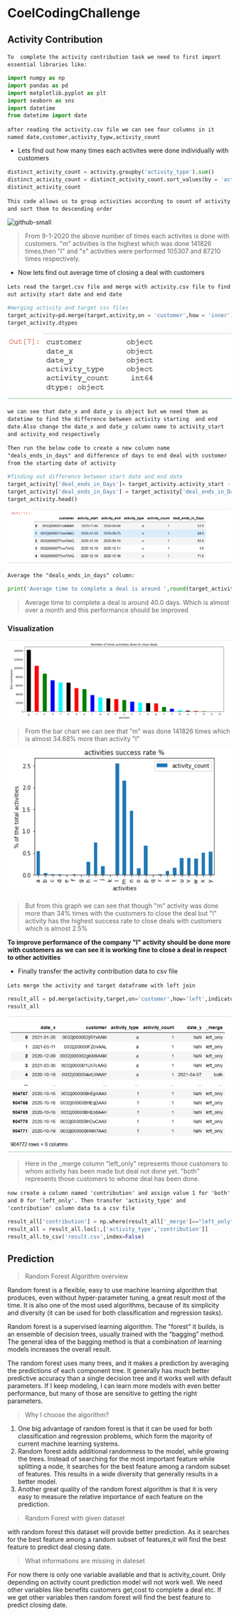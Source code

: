 # CoelCodingChallenge
## Activity Contribution
`To  complete the activity contribution task we need to first import essential libraries like:`
```python
import numpy as np
import pandas as pd 
import matplotlib.pyplot as plt
import seaborn as sns
import datetime
from datetime import date
```

`after reading the activity.csv file we can see four columns in it named date,customer,activity_typw,activity_count`

* Lets find out how many times each activites were done individually with customers

```python
distinct_activity_count = activity.groupby('activity_type').sum()
distinct_activity_count = distinct_activity_count.sort_values(by = 'activity_count',ascending = False)
distinct_activity_count
````

`This code allows us to group activities according to count of activity and sort them to descending order `

![github-small](https://github.com/sadnanMohosin/CoelCodingChallenge/blob/main/images/1.PNG)
>From 9-1-2020 the above number of times each activites is done with customers. "m" activities is the highest which was done 141826 times,then "l" and "x" activities were performed 105307 and 87210 times respectively.

* Now lets find out average time of closing a deal with customers

`Lets read the target.csv file and merge with activity.csv file to find out activity start date and end date`
```python
#merging activity and target csv files
target_activity=pd.merge(target,activity,on = 'customer',how = 'inner')
target_activity.dtypes
```
![2](https://github.com/sadnanMohosin/CoelCodingChallenge/blob/main/images/2.PNG)


`we can see that date_x and date_y is object but we need them as datetime to find the difference between activity starting  and end date.Also change the date_x and date_y column name to activity_start and activity_end respectively`

`Then run the below code to create a new column name "deals_ends_in_days" and difference of days to end deal with customer from the starting date of activity`

```python
#finding out difference between start date and end date
target_activity['deal_ends_in_Days']= target_activity.activity_start - target_activity.activity_end
target_activity['deal_ends_in_Days'] = target_activity['deal_ends_in_Days']/ np.timedelta64(1,'D')
target_activity.head()
```

![3](https://github.com/sadnanMohosin/CoelCodingChallenge/blob/main/images/3.PNG)


`Average the "deals_ends_in_days" column: `

```python
print('Average time to complete a deal is around ',round(target_activity.deal_ends_in_Days.mean(),0),'days')
```

> Average time to complete a deal is around  40.0 days. Which is almost over a month and this performance should be improved

### Visualization
![4](https://github.com/sadnanMohosin/CoelCodingChallenge/blob/main/images/4.PNG)


> From the bar chart we can see that "m" was done 141826 times which is almost 34.68% more than activity "l"

![5](https://github.com/sadnanMohosin/CoelCodingChallenge/blob/main/images/5.PNG)


> But from this graph we can see that though "m" activity was done more than 34% times with the customers to close the deal but "l" activity has the highest success rate to close deals with customers which is almost 2.5%

**To improve performance of the company "l" activity should be done more with customers as we can see it is working fine to close a deal in respect to other activities**

* Finally transfer the activity contribution data to csv file

`Lets merge the activity and target dataframe with left join`

```python
result_all = pd.merge(activity,target,on='customer',how='left',indicator=True)
result_all
```

![6](https://github.com/sadnanMohosin/CoelCodingChallenge/blob/main/images/6.PNG)

> Here in the _merge column "left_only" represents those customers to whom activity has been made but deal not done yet. "both" represents those customers to whome deal has been done.

`now create a column named 'contribution' and assign value 1 for 'both' and 0 for 'left_only'. Then transfer 'activity_type' and 'contribution' column data ta a csv file`

```python
result_all['contribution'] = np.where(result_all['_merge']=="left_only",0,1)
result_all = result_all.loc[:,['activity_type','contribution']]
result_all.to_csv('result.csv',index=False)
```

## Prediction

> Random Forest Algorithm overview

Random forest is a flexible, easy to use machine learning algorithm that produces, even without hyper-parameter tuning, a great result most of the time. It is also one of the most used algorithms, because of its simplicity and diversity (it can be used for both classification and regression tasks).

Random forest is a supervised learning algorithm. The "forest" it builds, is an ensemble of decision trees, usually trained with the “bagging” method. The general idea of the bagging method is that a combination of learning models increases the overall result.

The random forest uses many trees, and it makes a prediction by averaging the predictions of each component tree. It generally has much better predictive accuracy than a single decision tree and it works well with default parameters. If I keep modeling, I can learn more models with even better performance, but many of those are sensitive to getting the right parameters.

> Why I choose the algorithm?

1. One big advantage of random forest is that it can be used for both classification and regression problems, which form the majority of current machine learning systems.
2. Random forest adds additional randomness to the model, while growing the trees. Instead of searching for the most important feature while splitting a node, it searches for the best feature among a random subset of features. This results in a wide diversity that generally results in a better model.
3. Another great quality of the random forest algorithm is that it is very easy to measure the relative importance of each feature on the prediction. 

> Random Forest with given dataset

with random forest this dataset will provide better prediction. As it searches for the best feature among a random subset of features,it will find the best feature to predict deal closing date.

> What informations are missing in dateset

For now there is only one variable available and that is activity_count. Only depending on activity count prediction model will not work well. We need other variables like benefits customers get,cost to complete a deal etc. If we get other variables then random forest will find the best feature to predict closing date.




